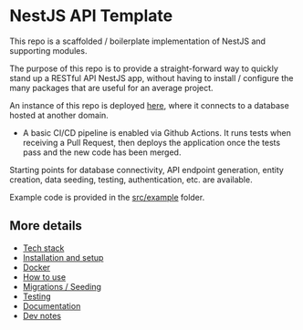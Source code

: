 # NestJS API Template

<!-- Uncomment the line below when using this template for a project. -->
<!-- This project was built with the [NestJS Template]([github link goes here)](https://github.com/mattburnett-repo/nestjs-api-template). -->

This repo is a scaffolded / boilerplate implementation of NestJS and supporting modules.

The purpose of this repo is to provide a straight-forward way to quickly stand up a RESTful API NestJS app, without having to install / configure the many packages that are useful for an average project.

An instance of this repo is deployed [here](https://nestjs-api-template.fly.dev/api), where it connects to a database hosted at another domain.

- A basic CI/CD pipeline is enabled via Github Actions. It runs tests when receiving a Pull Request, then deploys the application once the tests pass and the new code has been merged.

Starting points for database connectivity, API endpoint generation, entity creation, data seeding, testing, authentication, etc. are available.

Example code is provided in the [src/example](./src/example/) folder.

## More details

- [Tech stack](./readme/TechStack.md)
- [Installation and setup](./readme/InstallationAndSetup.md)
- [Docker](./readme/Docker.md)
- [How to use](./readme/HowToUse.md)
- [Migrations / Seeding](./readme/MigrationsAndSeeding.md)
- [Testing](./readme/Testing.md)
- [Documentation](./readme/Documentation.md)
- [Dev notes](./readme/DevNotes.md)
